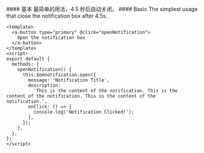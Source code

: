 <cn>
#### 基本
最简单的用法，4.5 秒后自动关闭。
</cn>

<us>
#### Basic
The simplest usage that close the notification box after 4.5s.
</us>

```vue
<template>
  <a-button type="primary" @click="openNotification">
    Open the notification box
  </a-button>
</template>
<script>
export default {
  methods: {
    openNotification() {
      this.$omnotification.open({
        message: 'Notification Title',
        description:
          'This is the content of the notification. This is the content of the notification. This is the content of the notification.',
        onClick: () => {
          console.log('Notification Clicked!');
        },
      });
    },
  },
};
</script>
```

